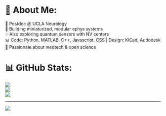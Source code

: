 # 💫 About Me:
👋 Postdoc @ UCLA Neurology<br>🔬 Building miniaturized, modular ephys systems<br>💡 Also exploring quantum sensors with NV centers<br>📊 Code: Python, MATLAB, C++, Javascript, CSS | Design: KiCad, Audodesk<br>🌱 Passionate about medtech & open science

# 📊 GitHub Stats:
![](https://github-readme-stats.vercel.app/api?username=abasalt00&theme=dark&hide_border=false&include_all_commits=false&count_private=false)<br/>
![](https://nirzak-streak-stats.vercel.app/?user=abasalt00&theme=dark&hide_border=false)<br/>
![](https://github-readme-stats.vercel.app/api/top-langs/?username=abasalt00&theme=dark&hide_border=false&include_all_commits=false&count_private=false&layout=compact)

---
[![](https://visitcount.itsvg.in/api?id=abasalt00&icon=0&color=0)](https://visitcount.itsvg.in)

<!-- Proudly created with GPRM ( https://gprm.itsvg.in ) -->
